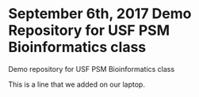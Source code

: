 # September 6th, 2017 Demo Repository for USF PSM Bioinformatics class
Demo repository for USF PSM Bioinformatics class 

This is a line that we added on our laptop. 
